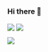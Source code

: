 ### Hi there 👋

<!--
**guyixn/guyixn** is a ✨ _special_ ✨ repository because its `README.md` (this file) appears on your GitHub profile.

Here are some ideas to get you started:

- 🔭 I’m currently working on ...
- 🌱 I’m currently learning ...
- 👯 I’m looking to collaborate on ...
- 🤔 I’m looking for help with ...
- 💬 Ask me about ...
- 📫 How to reach me: ...
- 😄 Pronouns: ...
- ⚡ Fun fact: ...
-->
<p align="left">
  <img align="center" src="https://github.com/huifer/huifer/blob/master/developer.gif"/>
<img align="center" src="https://github-profile-trophy.vercel.app/?username=guyixn&MultipleLang,Star,Follower,Commit,Issue" style="max-width:100%;">
</p>

<img align="left" src="https://github-readme-stats.vercel.app/api?username=guyixn&show_icons=true&icon_color=805AD5&text_color=333333&bg_color=8dc63f&hide_title=true" />
